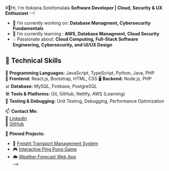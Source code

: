 #👋Hi, I'm Itokiana Solofomalala
**Software Developer | Cloud, Security & UX Enthusiast**
--!
- 🔭 I’m currently working on: **Database Managment, Cybersecurity Fundamentals**
- 🌱 I’m currently learning : **AWS, Database Managment, Cloud Security**
- 💡 Passionate about: **Cloud Computing, Full-Stack Software Engineering, Cybersecurity, and UI/UX Design**

## 🔧 Technical Skills  

🚀 **Programming Languages:** JavaScript, TypeScript, Python, Java, PHP  
🎨 **Frontend:** React.js, Bootstrap, HTML, CSS
🖥️ **Backend:** Node.js, PHP  
📊 **Database:** MySQL, Firebase, PostgreSQL  
🛠 **Tools & Platforms:** Git, GitHub, Netlify, AWS (Learning)  
🧪 **Testing & Debugging:** Unit Testing, Debugging, Performance Optimization 

📫 **Contact Me:**  
🔗 [LinkedIn](https://www.linkedin.com/in/itokiana-solofomalala-752119241/)  
🔗 [GitHub](https://github.com/Tokii-Solofomalala)

📌 **Pinned Projects:**  
- 🚀 [Freight Transport Management System](https://github.com/Tokii-Solofomalala/Transport-Manager-App)  
- 🎮 [Interactive Ping Pong Game](https://github.com/Tokii-Solofomalala/pingpong-game)  
- 🌦️ [Weather Forecast Web App](https://github.com/Tokii-Solofomalala/weather-app)  
-->
